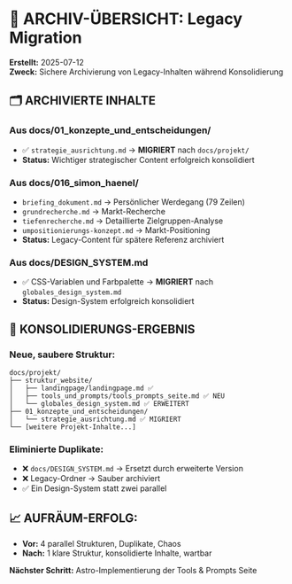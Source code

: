 # 📁 ARCHIV-ÜBERSICHT: Legacy Migration 

**Erstellt:** 2025-07-12  
**Zweck:** Sichere Archivierung von Legacy-Inhalten während Konsolidierung

## 🗂️ **ARCHIVIERTE INHALTE**

### **Aus docs/01_konzepte_und_entscheidungen/**
- ✅ `strategie_ausrichtung.md` → **MIGRIERT** nach `docs/projekt/`
- **Status:** Wichtiger strategischer Content erfolgreich konsolidiert

### **Aus docs/016_simon_haenel/**  
- `briefing_dokument.md` → Persönlicher Werdegang (79 Zeilen)
- `grundrecherche.md` → Markt-Recherche
- `tiefenrecherche.md` → Detaillierte Zielgruppen-Analyse
- `umpositionierungs-konzept.md` → Markt-Positioning
- **Status:** Legacy-Content für spätere Referenz archiviert

### **Aus docs/DESIGN_SYSTEM.md**
- ✅ CSS-Variablen und Farbpalette → **MIGRIERT** nach `globales_design_system.md`
- **Status:** Design-System erfolgreich konsolidiert

## 🎯 **KONSOLIDIERUNGS-ERGEBNIS**

### **Neue, saubere Struktur:**
```
docs/projekt/
├── struktur_website/
│   ├── landingpage/landingpage.md ✅
│   ├── tools_und_prompts/tools_prompts_seite.md ✅ NEU
│   └── globales_design_system.md ✅ ERWEITERT
├── 01_konzepte_und_entscheidungen/
│   └── strategie_ausrichtung.md ✅ MIGRIERT
└── [weitere Projekt-Inhalte...]
```

### **Eliminierte Duplikate:**
- ❌ `docs/DESIGN_SYSTEM.md` → Ersetzt durch erweiterte Version
- ❌ Legacy-Ordner → Sauber archiviert
- ✅ Ein Design-System statt zwei parallel

## 📈 **AUFRÄUM-ERFOLG:**
- **Vor:** 4 parallel Strukturen, Duplikate, Chaos
- **Nach:** 1 klare Struktur, konsolidierte Inhalte, wartbar

**Nächster Schritt:** Astro-Implementierung der Tools & Prompts Seite
